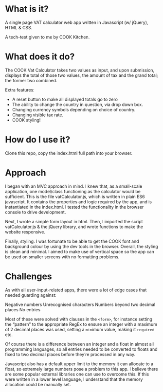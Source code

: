 # What is it?

A single page VAT calculator web app written in Javascript (w/ jQuery), HTML & CSS.

A tech-test given to me by COOK Kitchen.

# What does it do?

The COOK Vat Calculator takes two values as input, and upon submission, displays the total of those two values, the amount of tax and the grand total; the former two combined.

Extra features:

- A reset button to make all displayed totals go to zero
- The ability to change the country in question, via drop down box.
- Changing currency symbols depending on choice of country.
- Changing visible tax rate.
- COOK styling!

# How do I use it?

Clone this repo, copy the index.html full path into your browser.

# Approach

I began with an MVC approach in mind. I knew that, as a small-scale application, one model/class functioning as the calculator would be sufficient. This is the file vatCalculator.js, which is written in plain ES6 javascript. It contains the properties and logic required by the app, and is instantiated in the index.html. I tested the functionality in the browser console to drive development.

Next, I wrote a simple form layout in html. Then, I imported the script vatCalculator.js & the jQuery library, and wrote functions to make the website responsive.

Finally, styling. I was fortunate to be able to get the COOK font and background colour by using the dev tools in the browser. Overall, the styling is clean and minimal. I aimed to make use of vertical space so the app can be used on smaller screens with no formatting problems.

# Challenges

As with all user-input-related apps, there were a lot of edge cases that needed guarding against:

Negative numbers
Unrecognised characters
Numbers beyond two decimal places
No entries

Most of these were solved with clauses in the `<form>`, for instance setting the “pattern” to the appropriate RegEx to ensure an integer with a maximum of 2 decimal places was used, setting a `min`imum value, making it `required` etc.

Of course there is a difference between an integer and a float in almost all programming languages, so all entries needed to be converted to floats and fixed to two decimal places before they’re processed in any way.

Javascript also has a default upper limit to the memory it can allocate to a float, so extremely large numbers pose a problem to this app. I believe there are some popular external libraries one can use to overcome this. If this were written in a lower level language, I understand that the memory allocation could be manually set.

